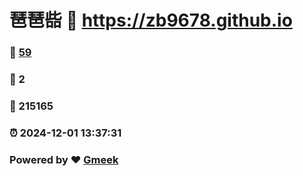 # 琶琶啙 :link: https://zb9678.github.io 
### :page_facing_up: [59](https://zb9678.github.io/tag.html) 
### :speech_balloon: 2 
### :hibiscus: 215165 
### :alarm_clock: 2024-12-01 13:37:31 
### Powered by :heart: [Gmeek](https://github.com/Meekdai/Gmeek)
